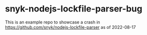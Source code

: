 # snyk-nodejs-lockfile-parser-bug
This is an example repo to showcase a crash in https://github.com/snyk/nodejs-lockfile-parser as of 2022-08-17






